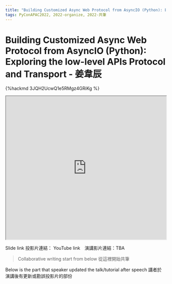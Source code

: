 ```yaml
---
title: "Building Customized Async Web Protocol from AsyncIO (Python): Exploring the low-level APIs Protocol and Transport - 姜韋辰"
tags: PyConAPAC2022, 2022-organize, 2022-共筆
---
```


# Building Customized Async Web Protocol from AsyncIO (Python): Exploring the low-level APIs Protocol and Transport - 姜韋辰

{%hackmd 3JQH2UcwQ1e5RMgz4GRiKg %}

<iframe src=https://app.sli.do/event/aH6RxX7bYGg8WR3GvM3Q3X height=450 width=100%></iframe>


Slide link 投影片連結：
YouTube link　演講影片連結：TBA

> Collaborative writing start from below 
> 從這裡開始共筆 

Below is the part that speaker updated the talk/tutorial after speech
講者於演講後有更新或勘誤投影片的部份